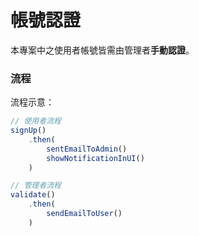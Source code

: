# 帳號認證

本專案中之使用者帳號皆需由管理者**手動認證**。

### 流程

流程示意：

```js
// 使用者流程
signUp()
    .then(
        sentEmailToAdmin()
        showNotificationInUI()
    )

// 管理者流程
validate()
    .then(
        sendEmailToUser()
    )
```
